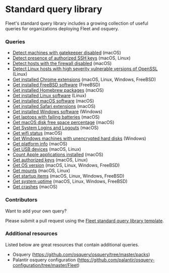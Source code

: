# Standard query library

Fleet's standard query library includes a growing collection of useful queries for organizations deploying Fleet and osquery.

### Queries

- [Detect machines with gatekeeper disabled](./detect-machines-with-gatekeeper-disabled.md) (macOS)
- [Detect presence of authorized SSH keys](./detect-presence-of-authorized-ssh-keys.md) (macOS, Linux)
- [Detect hosts with the firewall disabled](./detect-hosts-with-the-firewall-disabled.md) (macOS)
- [Detect Linux hosts with high severity vulnerable versions of OpenSSL](./detect-hosts-with-high-severity-vulnerable-versions-of-openssl.md) (Linux)
- [Get installed Chrome extensions](./get-installed-chrome-extensions.md) (macOS, Linux, Windows, FreeBSD)
- [Get installed FreeBSD software](./get-installed-freebsd-software.md) (FreeBSD)
- [Get installed Homebrew packages](./get-installed-homebrew-packages.md) (macOS)
- [Get installed Linux software](./get-installed-linux-software.md) (Linux)
- [Get installed macOS software](./get-installed-macos-software.md) (macOS)
- [Get installed Safari extensions](./get-installed-safari-extensions.md) (macOS)
- [Get installed Windows software](./get-installed-windows-software.md) (Windows)
- [Get laptops with failing batteries](./get-laptops-with-failing-batteries.md) (macOS)
- [Get macOS disk free space percentage](./get-macos-disk-free-space-percentage.md) (macOS)
- [Get System Logins and Logouts](./get-system-logins-and-logouts.md) (macOS)
- [Get wifi status](./get-wifi-status.md) (macOS)
- [Get Windows machines with unencrypted hard disks](./get-windows-machines-with-unencrypted-hard-disks.md) (Windows)
- [Get platform info](./get-platform-info.md) (macOS)
- [Get USB devices](./get-usb-devices.md) (macOS, Linux)
- [Count Apple applications installed](./count-apple-applications-installed.md) (macOS)
- [Get authorized keys](./get-authorized-keys.md) (macOS, Linux)
- [Get OS version](./get-os-version.md) (macOS, Linux, Windows, FreeBSD)
- [Get mounts](./get-mounts.md) (macOS, Linux)
- [Get startup items](./get-startup-items.md) (macOS, Linux, Windows, FreeBSD)
- [Get system uptime](./get-system-uptime.md) (macOS, Linux, Windows, FreeBSD)
- [Get crashes](./get-crashes.md) (macOS)


### Contributors

Want to add your own query? 

Please submit a pull request using the [Fleet standard query library template](./standard-query-library-template.md).

### Additional resources

Listed below are great resources that contain additional queries.

- Osquery (https://github.com/osquery/osquery/tree/master/packs)
- Palantir osquery configuration (https://github.com/palantir/osquery-configuration/tree/master/Fleet)